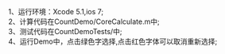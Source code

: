 1、运行环境：Xcode 5.1,ios 7;  
2、计算代码在CountDemo/CoreCalculate.m中;  
3、测试代码在CountDemoTests/中;  
4、运行Demo中，点击绿色字选择,点击红色字体可以取消重新选择;
